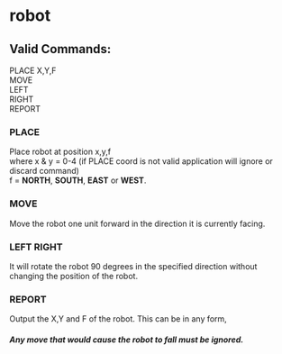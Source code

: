 # robot

## Valid Commands:
PLACE X,Y,F  
MOVE  
LEFT  
RIGHT  
REPORT  

### PLACE
Place robot at position x,y,f  
where x & y = 0-4 (if PLACE coord is not valid application will ignore or discard command)  
f = **NORTH**, **SOUTH**, **EAST** or **WEST**.

### MOVE
Move the robot one unit forward in the direction it is currently facing.

### LEFT RIGHT
It will rotate the robot 90 degrees in the specified direction without changing the position of the robot.

### REPORT
Output the X,Y and F of the robot. This can be in any form,

##### Any move that would cause the robot to fall must be ignored.
